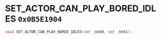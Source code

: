 # SET_ACTOR_CAN_PLAY_BORED_IDLES `0x0B5E1904`

```cpp
void SET_ACTOR_CAN_PLAY_BORED_IDLES(int _Unk0, int _Unk1);
```